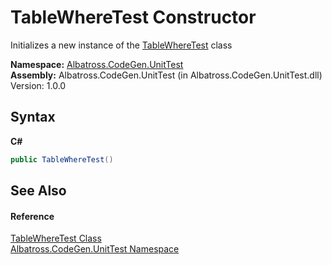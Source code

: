 # TableWhereTest Constructor 
 

Initializes a new instance of the <a href="65493179-bb65-2651-9f86-11b9f2469ee6">TableWhereTest</a> class

**Namespace:**&nbsp;<a href="c635ed64-0af7-fe2b-cfaf-82d8fce8d294">Albatross.CodeGen.UnitTest</a><br />**Assembly:**&nbsp;Albatross.CodeGen.UnitTest (in Albatross.CodeGen.UnitTest.dll) Version: 1.0.0

## Syntax

**C#**<br />
``` C#
public TableWhereTest()
```


## See Also


#### Reference
<a href="65493179-bb65-2651-9f86-11b9f2469ee6">TableWhereTest Class</a><br /><a href="c635ed64-0af7-fe2b-cfaf-82d8fce8d294">Albatross.CodeGen.UnitTest Namespace</a><br />